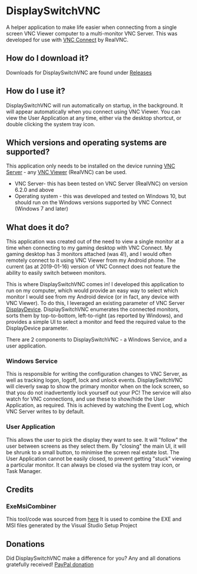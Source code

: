 # DisplaySwitchVNC
A helper application to make life easier when connecting from a single screen VNC Viewer computer to a multi-monitor VNC Server. This was developed for use with [VNC Connect](https://www.realvnc.com/en/connect/) by RealVNC.

## How do I download it?
Downloads for DisplaySwitchVNC are found under [Releases](https://github.com/jackyaz/DisplaySwitchVNC/releases)

## How do I use it?
DisplaySwitchVNC will run automatically on startup, in the background. It will appear automatically when you connect using VNC Viewer. You can view the User Application at any time, either via the desktop shortcut, or double clicking the system tray icon.

## Which versions and operating systems are supported?
This application only needs to be installed on the device running [VNC Server](https://www.realvnc.com/en/connect/download/vnc/windows/) - any [VNC Viewer](https://www.realvnc.com/en/connect/download/viewer/) (RealVNC) can be used.
* VNC Server- this has been tested on VNC Server (RealVNC) on version 6.2.0 and above
* Operating system - this was developed and tested on Windows 10, but should run on the Windows versions supported by VNC Connect (Windows 7 and later)

## What does it do?
This application was created out of the need to view a single monitor at a time when connecting to my gaming desktop with VNC Connect. My gaming desktop has 3 monitors attached (was 4!), and I would often remotely connect to it using VNC Viewer from my Android phone. The current (as at 2019-01-16) version of VNC Connect does not feature the ability to easily switch between monitors.

This is where DisplaySwitchVNC comes in! I developed this application to run on my computer, which would provide an easy way to select which monitor I would see from my Android device (or in fact, any device with VNC Viewer). To do this, I leveraged an existing parameter of VNC Server [DisplayDevice](https://www.realvnc.com/en/connect/docs/server-parameter-ref.html#server-displaydevice). DisplaySwitchVNC enumerates the connected monitors, sorts them by top-to-bottom, left-to-right (as reported by Windows), and provides a simple UI to select a monitor and feed the required value to the DisplayDevice parameter.

There are 2 components to DisplaySwitchVNC - a Windows Service, and a user application. 
### Windows Service
This is responsible for writing the configuration changes to VNC Server, as well as tracking logon, logoff, lock and unlock events. DisplaySwitchVNC will cleverly swap to show the primary monitor when on the lock screen, so that you do not inadvertently lock yourself out your PC! The service will also watch for VNC connections, and use these to show/hide the User Application, as required. This is achieved by watching the Event Log, which VNC Server writes to by default.

### User Application
This allows the user to pick the display they want to see. It will "follow" the user between screens as they select them. By "closing" the main UI, it will be shrunk to a small button, to minimise the screen real estate lost. The User Application cannot be easily closed, to prevent getting "stuck" viewing a particular monitor. It can always be closed via the system tray icon, or Task Manager.

## Credits
### ExeMsiCombiner
This tool/code was sourced from [here](http://epav.co.uk/giles/)
It is used to combine the EXE and MSI files generated by the Visual Studio Setup Project

## Donations
Did DisplaySwitchVNC make a difference for you?  Any and all donations gratefully received! [PayPal donation](https://www.paypal.com/cgi-bin/webscr?cmd=_s-xclick&hosted_button_id=39P93C9GLB7PG&source=url)
